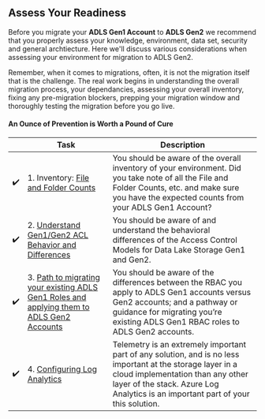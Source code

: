 ﻿## Assess Your Readiness

Before you migrate your **ADLS Gen1 Account** to **ADLS Gen2** we recommend that you properly assess your knowledge, environment, data set, security and general archtiecture.
Here we'll discuss various considerations when assessing your environment for migration to ADLS Gen2. 

Remember, when it comes to migrations, often, it is not the migration itself that is the challenge. The real work begins in understanding the overall migration process, your dependancies, assessing your overall inventory, fixing any pre-migration blockers, prepping your migration window and thoroughly testing the migration before you go live. 

#### An Ounce of Prevention is Worth a Pound of Cure

| 	                             | Task                 |   Description    |
|--------------------------------|------------------------|------------------|
| ✔️ | 1. Inventory: [File and Folder Counts](https://github.com/Azure/adlsgen1togen2migration/tree/main/3-Migrate/Utilities/Ageing%20Analysis) | You should  be aware of the overall inventory of your environment. Did you take note of all the File and Folder Counts, etc. and make sure you have the expected counts from your ADLS Gen1 Account?|
| ✔️ | 2. [Understand Gen1/Gen2 ACL Behavior and Differences](https://github.com/Azure/adlsgen1togen2migration/tree/main/1-Assess/ADLS%20Gen1%20and%20Gen2%20ACL%20Behavior) | You should be aware of and understand the behavioral differences of the Access Control Models for Data Lake Storage Gen1 and Gen2.|
| ✔️ | 3. [Path to migrating your existing ADLS Gen1 Roles and applying them to ADLS Gen2 Accounts](https://github.com/Azure/adlsgen1togen2migration/tree/main/1-Assess/ADLS%20Gen1%20and%20Gen2%20RBAC%20Configuration%20Guidelines) | You should be aware of the differences between the RBAC you apply to ADLS Gen1 accounts versus Gen2 accounts; and a pathway or guidance for migrating you’re existing ADLS Gen1 RBAC roles to ADLS Gen2 accounts. |
| ✔️ | 4. [Configuring Log Analytics](https://github.com/Azure/adlsgen1togen2migration/blob/main/1-Assess/Telemetry.md) | Telemetry is an extremely important part of any solution, and is no less important at the storage layer in a cloud implementation than any other layer of the stack. Azure Log Analytics is an important part of your this solution.|

